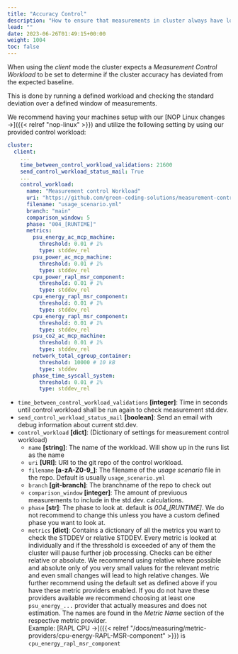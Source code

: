 ```yaml
---
title: "Accuracy Control"
description: "How to ensure that measurements in cluster always have low deviation"
lead: ""
date: 2023-06-26T01:49:15+00:00
weight: 1004
toc: false
---
```


When using the *client* mode the cluster expects a *Measurement Control Workload* to be set to determine if the cluster accuracy has deviated from the expected baseline.

This is done by running a defined workload and checking the standard deviation over a defined window of measurements.

We recommend having your machines setup with our [NOP Linux changes →]({{< relref "nop-linux" >}}) and utilize the following setting by using our provided control workload:
```yml
cluster:
  client:
    ...  
    time_between_control_workload_validations: 21600
    send_control_workload_status_mail: True
    ...
    control_workload:
      name: "Measurement control Workload"
      uri: "https://github.com/green-coding-solutions/measurement-control-workload"
      filename: "usage_scenario.yml"
      branch: "main"
      comparison_window: 5
      phase: "004_[RUNTIME]"
      metrics:
        psu_energy_ac_mcp_machine:
          threshold: 0.01 # 1%
          type: stddev_rel
        psu_power_ac_mcp_machine:
          threshold: 0.01 # 1%
          type: stddev_rel
        cpu_power_rapl_msr_component:
          threshold: 0.01 # 1%
          type: stddev_rel
        cpu_energy_rapl_msr_component:
          threshold: 0.01 # 1%
          type: stddev_rel
        cpu_energy_rapl_msr_component:
          threshold: 0.01 # 1%
          type: stddev_rel
        psu_co2_ac_mcp_machine:
          threshold: 0.01 # 1%
          type: stddev_rel
        network_total_cgroup_container:
          threshold: 10000 # 10 kB
          type: stddev
        phase_time_syscall_system:
          threshold: 0.01 # 1%
          type: stddev_rel
```

- `time_between_control_workload_validations` **[integer]**: Time in seconds until control workload shall be run again to check measurement std.dev.
- `send_control_workload_status_mail` **[boolean]**: Send an email with debug information about current std.dev.
- `control_workload` **[dict]**: (Dictionary of settings for measurement control workload)
  + `name` **[string]**: The name of the workload. Will show up in the runs list as the name
  + `uri` **[URI]**: URI to the git repo of the control workload.
  + `filename` **[a-zA-Z0-9_]**: The filename of the *usage scenario* file in the repo. Default is usually `usage_scenario.yml`
  + `branch` **[git-branch]**: The branchname of the repo to check out
  + `comparison_window` **[integer]**: The amount of previuous measurements to include in the std.dev. calculations.
  + `phase` **[str]**: The phase to look at. default is *004_[RUNTIME]*. We do not recommend to change this unless you have a custom defined phase you want to look at.
  + `metrics` **[dict]**: Contains a dictionary of all the metrics you want to check the STDDEV or relative STDDEV. Every metric is looked at individually and if the thresshold is exceeded of any of them the cluster will pause further job processing. Checks can be either relative or absolute. We recommend using relative where possible and absolute only of you very small values for the relevant metric and even small changes will lead to high relative changes. We further recommend using the default set as defined above if you have these metric providers enabled. If you do not have these providers available we recommend choosing at least one `psu_energy_...` provider that actually measures and does not estimation. The names are found in the *Metric Name* section of the respective metric provider.\
  Example: [RAPL CPU →]({{< relref "/docs/measuring/metric-providers/cpu-energy-RAPL-MSR-component" >}}) is `cpu_energy_rapl_msr_component`
  


